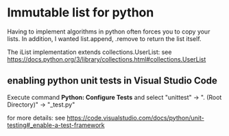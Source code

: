 # Immutable list for python

Having to implement algorithms in python often forces you to copy your lists. 
In addition, I wanted list.append, .remove to return the list itself.

The iList implementation extends collections.UserList: see https://docs.python.org/3/library/collections.html#collections.UserList


## enabling python unit tests in Visual Studio Code
Execute command __Python: Configure Tests__ and select "unittest" -> ". (Root Directory)" -> "_test.py"

for more details: see https://code.visualstudio.com/docs/python/unit-testing#_enable-a-test-framework